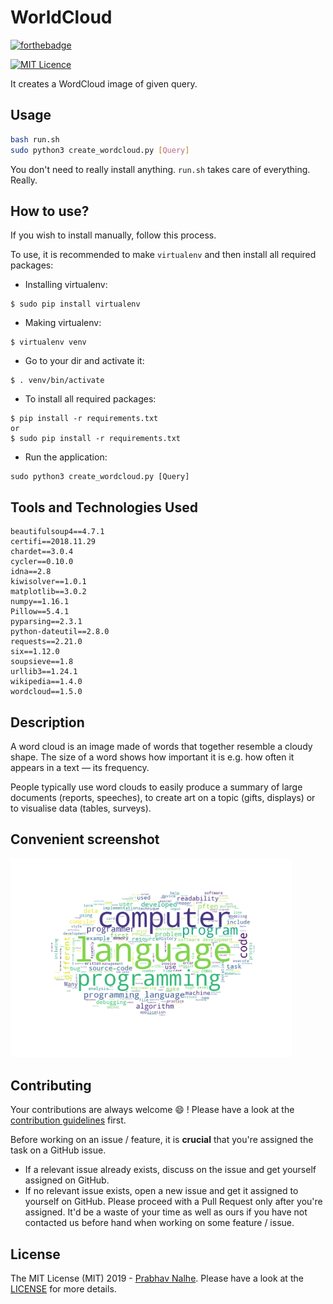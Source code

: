 # WorldCloud
[![forthebadge](http://forthebadge.com/images/badges/made-with-python.svg)](http://forthebadge.com)

[![MIT Licence](https://badges.frapsoft.com/os/mit/mit.png?v=103)](https://opensource.org/licenses/mit-license.php)

It creates a WordCloud image of given query.

 ## Usage

 ```sh
 bash run.sh
 sudo python3 create_wordcloud.py [Query]

 ```
 You don't need to really install anything. `run.sh` takes care of everything. Really.

 How to use?
-----------
If you wish to install manually, follow this process.

To use, it is recommended to make `virtualenv` and then install all required packages:

* Installing virtualenv:
```
$ sudo pip install virtualenv
```
* Making virtualenv:
```
$ virtualenv venv
```
* Go to your dir and activate it:
```
$ . venv/bin/activate
```
* To install all required packages:
 ```
 $ pip install -r requirements.txt
 or
 $ sudo pip install -r requirements.txt
```
* Run the application:
```
sudo python3 create_wordcloud.py [Query]
```


 ## Tools and Technologies Used
 ```
 beautifulsoup4==4.7.1
 certifi==2018.11.29
 chardet==3.0.4
 cycler==0.10.0
 idna==2.8
 kiwisolver==1.0.1
 matplotlib==3.0.2
 numpy==1.16.1
 Pillow==5.4.1
 pyparsing==2.3.1
 python-dateutil==2.8.0
 requests==2.21.0
 six==1.12.0
 soupsieve==1.8
 urllib3==1.24.1
 wikipedia==1.4.0
 wordcloud==1.5.0

```

 ## Description
 A word cloud is an image made of words that together resemble a cloudy shape.
 The size of a word shows how important it is e.g. how often it appears in a text — its frequency.

 People typically use word clouds to easily produce a summary of large documents (reports, speeches), to create art on a topic (gifts, displays) or to visualise data (tables, surveys).

 ## Convenient screenshot


<img src="https://github.com/nprabhav/WordCloud/blob/master/images/wc.png" width="450">


 ## Contributing

 Your contributions are always welcome :smile: ! Please have a look at the [contribution guidelines](CONTRIBUTING.md) first.

 Before working on an issue / feature, it is **crucial** that you're assigned the task on a GitHub issue.
 * If a relevant issue already exists, discuss on the issue and get yourself assigned on GitHub.
 * If no relevant issue exists, open a new issue and get it assigned to yourself on GitHub.
 Please proceed with a Pull Request only after you're assigned. It'd be a waste of your time as well as ours if you have not contacted us before hand when working on some feature / issue.


 ## License
 The MIT License (MIT) 2019 - [Prabhav Nalhe](https://github.com/nprabhav).
 Please have a look at the [LICENSE](LICENSE) for more details.
